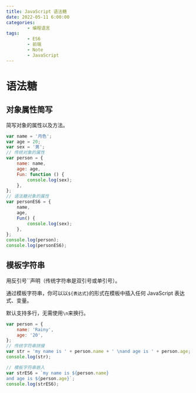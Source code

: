 ```yaml
---
title: JavaScript 语法糖
date: 2022-05-11 6:00:00
categories:
        - 编程语言
tags:
        - ES6
        - 前端
        - Note
        - JavaScript
---
```


# 语法糖

## 对象属性简写

简写对象的属性以及方法。

```js
var name = '月色';
var age = 20;
var sex = '男';
// 传统对象的属性
var person = {
	name: name,
	age: age,
	Fun: function () {
		console.log(sex);
	},
};
// 语法糖对象的属性
var personES6 = {
	name,
	age,
	Fun() {
		console.log(sex);
	},
};
console.log(person);
console.log(personES6);
```

## 模板字符串

用反引号``声明（传统字符串是双引号或单引号）。

通过模板字符串，你可以以`${表达式}`的形式在模板中插入任何 JavaScript 表达式、变量。

默认支持多行，无需使用`\n`来换行。

```js
var person = {
	name: 'Rainy',
	age: '20',
};
// 传统字符串拼接
var str = 'my name is ' + person.name + ' \nand age is ' + person.age;
console.log(str);

// 模板字符串嵌入
var strES6 = `my name is ${person.name} 
and age is ${person.age}`;
console.log(strES6);
```
